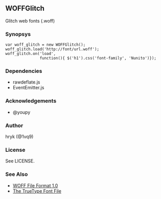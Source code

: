 WOFFGlitch
----------

Glitch web fonts (.woff)

### Synopsys

    var woff_glitch = new WOFFGlitch();
    woff_glitch.load('http://font/url.woff');
    woff_glitch.on('load',
                   function(){ $('h1').css('font-family', 'Nunito')});

### Dependencies

 * rawdeflate.js
 * EventEmitter.js

### Acknowledgements

 * @youpy

### Author

hryk (@1vq9)

### License

See LICENSE.

### See Also

 * [ WOFF File Format 1.0 ](http://www.w3.org/TR/WOFF/)
 * [The TrueType Font File](https://developer.apple.com/fonts/TTRefMan/RM06/Chap6.html)

